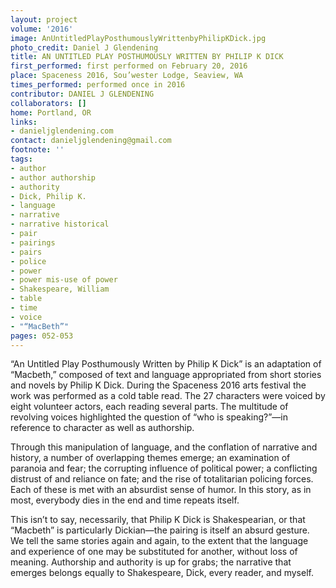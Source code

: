 ```yaml
---
layout: project
volume: '2016'
image: AnUntitledPlayPosthumouslyWrittenbyPhilipKDick.jpg
photo_credit: Daniel J Glendening
title: AN UNTITLED PLAY POSTHUMOUSLY WRITTEN BY PHILIP K DICK
first_performed: first performed on February 20, 2016
place: Spaceness 2016, Sou’wester Lodge, Seaview, WA
times_performed: performed once in 2016
contributor: DANIEL J GLENDENING
collaborators: []
home: Portland, OR
links:
- danieljglendening.com
contact: danieljglendening@gmail.com
footnote: ''
tags:
- author
- author authorship
- authority
- Dick, Philip K.
- language
- narrative
- narrative historical
- pair
- pairings
- pairs
- police
- power
- power mis-use of power
- Shakespeare, William
- table
- time
- voice
- "“MacBeth”"
pages: 052-053
---
```


“An Untitled Play Posthumously Written by Philip K Dick” is an adaptation of “Macbeth,” composed of text and language appropriated from short stories and novels by Philip K Dick. During the Spaceness 2016 arts festival the work was performed as a cold table read. The 27 characters were voiced by eight volunteer actors, each reading several parts. The multitude of revolving voices highlighted the question of “who is speaking?”—in reference to character as well as authorship.

Through this manipulation of language, and the conflation of narrative and history, a number of overlapping themes emerge; an examination of paranoia and fear; the corrupting influence of political power; a conflicting distrust of and reliance on fate; and the rise of totalitarian policing forces. Each of these is met with an absurdist sense of humor. In this story, as in most, everybody dies in the end and time repeats itself.

This isn’t to say, necessarily, that Philip K Dick is Shakespearian, or that “Macbeth” is particularly Dickian—the pairing is itself an absurd gesture. We tell the same stories again and again, to the extent that the language and experience of one may be substituted for another, without loss of meaning. Authorship and authority is up for grabs; the narrative that emerges belongs equally to Shakespeare, Dick, every reader, and myself.
